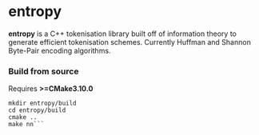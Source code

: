 # entropy
 __entropy__ is a C++ tokenisation library built off of information theory to generate efficient tokenisation schemes.
Currently Huffman and Shannon Byte-Pair encoding algorithms.

### Build from source
Requires __>=CMake3.10.0__

```git clone https://github.com/lukegonsalves/entropy.git
mkdir entropy/build
cd entropy/build
cmake ..
make nn```


